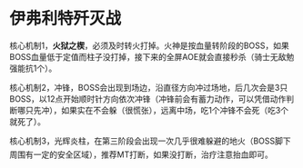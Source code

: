 # 伊弗利特歼灭战

核心机制1，**火狱之楔**，必须及时转火打掉。火神是按血量转阶段的BOSS，如果BOSS血量低于定值而柱子没打掉，接下来的全屏AOE就会直接秒杀（骑士无敌勉强能抗1个）。

核心机制2，冲锋，BOSS会出现到场边，沿直径方向冲过场地，后几次会是3只BOSS，以12点开始顺时针方向依次冲锋（冲锋前会有蓄力动作，可以凭借动作判断哪只先冲），如果实在不会躲（很慌张），远离中场，吃1个冲锋不会死（吃3个就死了）。

核心机制3，光辉炎柱，在第三阶段会出现一次几乎很难躲避的地火（BOSS脚下周围有一定的安全区域），推荐<img class="no-zoom sm-icon" :src="$withBase('/images/jobs/tank.png')" height="20">MT打断，如果没打断，治疗注意抬血即可。